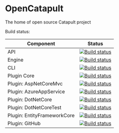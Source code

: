 # OpenCatapult
The home of open source Catapult project

Build status:

| Component | Status |
|-----------|--------|
| API       | [![Build status](https://dev.azure.com/polyrific/OpenCatapult/_apis/build/status/API/OpenCatapult.master.API)](https://dev.azure.com/polyrific/OpenCatapult/_build/latest?definitionId=341) |
| Engine    | [![Build status](https://dev.azure.com/polyrific/OpenCatapult/_apis/build/status/Engine/OpenCatapult.master.Engine)](https://dev.azure.com/polyrific/OpenCatapult/_build/latest?definitionId=334) |
| CLI       | [![Build status](https://dev.azure.com/polyrific/OpenCatapult/_apis/build/status/CLI/OpenCatapult.master.CLI)](https://dev.azure.com/polyrific/OpenCatapult/_build/latest?definitionId=332) |
| Plugin Core | [![Build status](https://dev.azure.com/polyrific/OpenCatapult/_apis/build/status/OpenCatapult.master.Plugin-Core)](https://dev.azure.com/polyrific/OpenCatapult/_build/latest?definitionId=344) |
| Plugin: AspNetCoreMvc | [![Build status](https://dev.azure.com/polyrific/OpenCatapult/_apis/build/status/Plugins/OpenCatapult.master.Plugin-AspNetCoreMvc)](https://dev.azure.com/polyrific/OpenCatapult/_build/latest?definitionId=335) |
| Plugin: AzureAppService | [![Build status](https://dev.azure.com/polyrific/OpenCatapult/_apis/build/status/Plugins/OpenCatapult.master.Plugin-AzureAppService)](https://dev.azure.com/polyrific/OpenCatapult/_build/latest?definitionId=336) |
| Plugin: DotNetCore | [![Build status](https://dev.azure.com/polyrific/OpenCatapult/_apis/build/status/Plugins/OpenCatapult.master.Plugin-DotNetCore)](https://dev.azure.com/polyrific/OpenCatapult/_build/latest?definitionId=337) |
| Plugin: DotNetCoreTest | [![Build status](https://dev.azure.com/polyrific/OpenCatapult/_apis/build/status/Plugins/OpenCatapult.master.Plugin-DotNetCoreTest)](https://dev.azure.com/polyrific/OpenCatapult/_build/latest?definitionId=338) |
| Plugin: EntityFrameworkCore | [![Build status](https://dev.azure.com/polyrific/OpenCatapult/_apis/build/status/Plugins/OpenCatapult.master.Plugin-EntityFrameworkCore)](https://dev.azure.com/polyrific/OpenCatapult/_build/latest?definitionId=339) |
| Plugin: GitHub | [![Build status](https://dev.azure.com/polyrific/OpenCatapult/_apis/build/status/Plugins/OpenCatapult.master.Plugin-GitHub)](https://dev.azure.com/polyrific/OpenCatapult/_build/latest?definitionId=340) |
